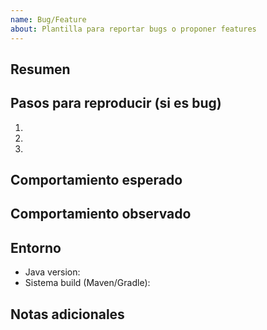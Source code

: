 ```yaml
---
name: Bug/Feature
about: Plantilla para reportar bugs o proponer features
---
```


## Resumen
<!-- Qué problema o propuesta -->

## Pasos para reproducir (si es bug)
1. 
2. 
3. 

## Comportamiento esperado

## Comportamiento observado

## Entorno
- Java version:
- Sistema build (Maven/Gradle):

## Notas adicionales
